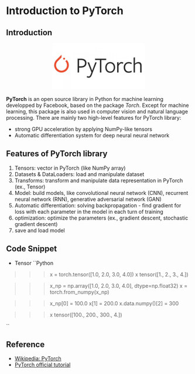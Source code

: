 # Introduction to PyTorch

## Introduction
<div align="center">
  <img src="./pytorch.jpg" alt="figure 1: logo" width=50% height=50%/>
</div>

**PyTorch** is an open source library in Python for machine learning developped by Facebook, based on the package *Torch*. Except for machine learning, this package is also used in computer vision and natural language processing. There are mainly two high-level features for PyTorch library:
- strong GPU acceleration by applying NumPy-like tensors
- Automatic differentiation system for deep neural neural network

## Features of PyTorch library
1. Tensors: vector in PyTorch (like NumPy array)
2. Datasets & DataLoaders: load and manipulate dataset
3. Transforms: transform and manipulate data representation in PyTorch (ex., Tensor)
4. Model: build models, like convolutional neural network (CNN), recurrent neural network (RNN), generative adversarial network (GAN)
5. Automatic differentiation: solving backpropagation - find gradient for loss with each parameter in the model in each turn of training
6. optimization: optimize the parameters (ex., gradient descent, stochastic gradient descent)
7. save and load model

## Code Snippet
- Tensor
``Python
>>> x = torch.tensor([1.0, 2.0, 3.0, 4.0])
>>> x
tensor([1., 2., 3., 4.])

>>> x_np = np.array([1.0, 2.0, 3.0, 4.0], dtype=np.float32)
>>> x = torch.from_numpy(x_np)

>>> x_np[0] = 100.0
>>> x[1] = 200.0
>>> x.data.numpy()[2] = 300

>>> x
tensor([100., 200., 300.,   4.])


``

## Reference
- [Wikipedia: PyTorch](https://en.wikipedia.org/wiki/PyTorch)
- [PyTorch official tutorial](https://pytorch.org/tutorials/beginner/basics/data_tutorial.html)
